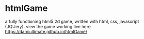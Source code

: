 # htmlGame
a fully functioning html5 2d game, written with html, css, javascript (JQUery).
view the game working live here https://damiultimate.github.io/htmlGame/
